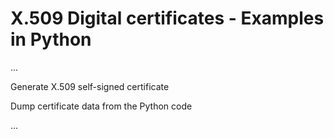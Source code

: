 # X.509 Digital certificates - Examples in Python

...

Generate X.509 self-signed certificate

Dump certificate data from the Python code

...
